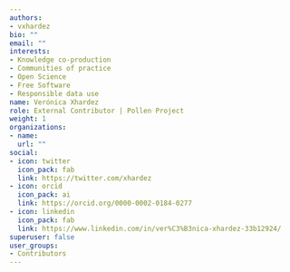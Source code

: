 ```yaml
---
authors:
- vxhardez
bio: ""
email: ""
interests:
- Knowledge co-production
- Communities of practice
- Open Science
- Free Software
- Responsible data use
name: Verónica Xhardez
role: External Contributor | Pollen Project
weight: 1
organizations:
- name: 
  url: ""
social:
- icon: twitter
  icon_pack: fab
  link: https://twitter.com/xhardez
- icon: orcid
  icon_pack: ai
  link: https://orcid.org/0000-0002-0184-0277
- icon: linkedin
  icon_pack: fab
  link: https://www.linkedin.com/in/ver%C3%B3nica-xhardez-33b12924/
superuser: false
user_groups:
- Contributors
---
```


